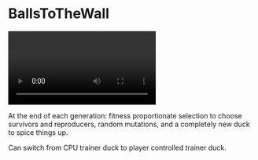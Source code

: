 # BallsToTheWall
<video> https://i.imgur.com/oovqC8m.mp4 </video>
<p>At the end of each generation: fitness proportionate selection to choose survivors and reproducers, random mutations, and a completely new duck to spice things up.</p>
<p>Can switch from CPU trainer duck to player controlled trainer duck.
